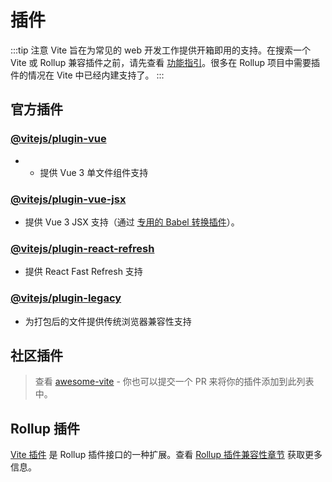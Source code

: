 # 插件

:::tip 注意
Vite 旨在为常见的 web 开发工作提供开箱即用的支持。在搜索一个 Vite 或 Rollup 兼容插件之前，请先查看 [功能指引](../guide/features.md)。很多在 Rollup 项目中需要插件的情况在 Vite 中已经内建支持了。
:::

## 官方插件

### [@vitejs/plugin-vue](https://github.com/vitejs/vite/tree/main/packages/plugin-vue)

- - 提供 Vue 3 单文件组件支持

### [@vitejs/plugin-vue-jsx](https://github.com/vitejs/vite/tree/main/packages/plugin-vue-jsx)

- 提供 Vue 3 JSX 支持（通过 [专用的 Babel 转换插件](https://github.com/vuejs/jsx-next)）。

### [@vitejs/plugin-react-refresh](https://github.com/vitejs/vite/tree/main/packages/plugin-react-refresh)

- 提供 React Fast Refresh 支持

### [@vitejs/plugin-legacy](https://github.com/vitejs/vite/tree/main/packages/plugin-legacy)

- 为打包后的文件提供传统浏览器兼容性支持

## 社区插件

> 查看 [awesome-vite](https://github.com/vitejs/awesome-vite) - 你也可以提交一个 PR 来将你的插件添加到此列表中。

## Rollup 插件

[Vite 插件](../guide/api-plugin) 是 Rollup 插件接口的一种扩展。查看 [Rollup 插件兼容性章节](../guide/api-plugin#Rollup-插件兼容性) 获取更多信息。
